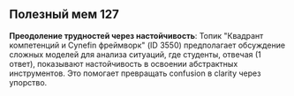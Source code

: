 ## Полезный мем 127

**Преодоление трудностей через настойчивость**: Топик "Квадрант компетенций и Cynefin фреймворк" (ID 3550) предполагает обсуждение сложных моделей для анализа ситуаций, где студенты, отвечая (1 ответ), показывают настойчивость в освоении абстрактных инструментов. Это помогает превращать confusion в clarity через упорство.